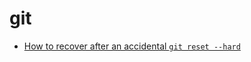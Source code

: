 # git 

* [How to recover after an accidental `git reset --hard`](how-to-recover-after-an-accidental-git-reset-hard.md)
